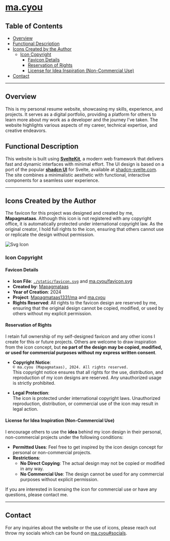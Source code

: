 # [ma.cyou](https://ma.cyou)

## Table of Contents

- [Overview](#overview)
- [Functional Description](#functional-description)
- [Icons Created by the Author](#icons-created-by-the-author)
  - [Icon Copyright](#icon-copyright)
    - [Favicon Details](#favicon-details)
    - [Reservation of Rights](#reservation-of-rights)
    - [License for Idea Inspiration (Non-Commercial Use)](#license-for-idea-inspiration-non-commercial-use)
- [Contact](#contact)

---

## Overview

This is my personal resume website, showcasing my skills, experience, and projects. It serves as a digital portfolio, providing a platform for others to learn more about my work as a developer and the journey I’ve taken. The website highlights various aspects of my career, technical expertise, and creative endeavors.

## Functional Description

This website is built using [**SvelteKit**](https://kit.svelte.dev/), a modern web framework that delivers fast and dynamic interfaces with minimal effort. The UI design is based on a port of the popular [**shadcn UI**](https://ui.shadcn.com/) for Svelte, available at [shadcn-svelte.com](https://www.shadcn-svelte.com). The site combines a minimalistic aesthetic with functional, interactive components for a seamless user experience.

---

## Icons Created by the Author

The favicon for this project was designed and created by me, **Mapagmataas**. Although this icon is not registered with any copyright office, it is automatically protected under international copyright law. As the original creator, I hold full rights to the icon, ensuring that others cannot use or replicate the design without permission.

![Svg Icon](https://test.ma.cyou/favicon.svg)

### Icon Copyright

#### Favicon Details

- **Icon File**: [`./static/favicon.svg`](https://github.com/mapagmataas1331/ma/blob/main/static/favicon.svg) and [ma.cyou/favicon.svg](https://ma.cyou/favicon.svg)
- **Created by**: [Mapagmataas](https://github.com/mapagmataas1331)
- **Year of Creation**: 2024
- **Project**: [Mapagmataas1331/ma](https://github.com/mapagmataas1331/ma) and [ma.cyou](https://ma.cyou)
- **Rights Reserved**: All rights to the favicon design are reserved by me, ensuring that the original design cannot be copied, modified, or used by others without my explicit permission.

#### Reservation of Rights

I retain full ownership of my self-designed favicon and any other icons I create for this or future projects. Others are welcome to draw inspiration from the icon concept, but **no part of the design may be copied, modified, or used for commercial purposes without my express written consent**.

- **Copyright Notice**:  
  `© ma.cyou (Mapagmataas), 2024. All rights reserved.`  
  This copyright notice ensures that all rights for the use, distribution, and reproduction of my icon designs are reserved. Any unauthorized usage is strictly prohibited.

- **Legal Protection**:  
  The icon is protected under international copyright laws. Unauthorized reproduction, distribution, or commercial use of the icon may result in legal action.

#### License for Idea Inspiration (Non-Commercial Use)

I encourage others to use the **idea** behind my icon design in their personal, non-commercial projects under the following conditions:

- **Permitted Uses**: Feel free to get inspired by the icon design concept for personal or non-commercial projects.
- **Restrictions**:
  - **No Direct Copying**: The actual design may not be copied or modified in any way.
  - **No Commercial Use**: The design cannot be used for any commercial purposes without explicit permission.

If you are interested in licensing the icon for commercial use or have any questions, please contact me.

---

## Contact

For any inquiries about the website or the use of icons, please reach out throw my socials which can be found on [ma.cyou#socials](https://ma.cyou#socials).
